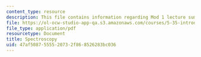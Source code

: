 ```yaml
---
content_type: resource
description: This file contains information regarding Mod 1 lecture summary 1.
file: https://ol-ocw-studio-app-qa.s3.amazonaws.com/courses/5-35-introduction-to-experimental-chemistry-fall-2012/47af5087555520732f868526283bc036_MIT5_35F12_Module_1LS1.pdf
file_type: application/pdf
resourcetype: Document
title: Spectroscopy
uid: 47af5087-5555-2073-2f86-8526283bc036
---
```

